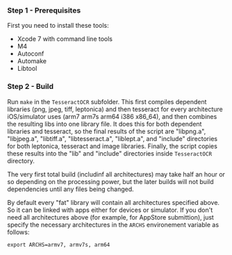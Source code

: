 
### Step 1 - Prerequisites
First you need to install these tools:

- Xcode 7 with command line tools
- M4
- Autoconf
- Automake
- Libtool

### Step 2 - Build
Run `make` in the `TesseractOCR` subfolder. This first compiles dependent libraries (png, jpeg, tiff, leptonica) and then tesseract for every architecture iOS/simulator uses (arm7 arm7s arm64 i386 x86_64), and then combines the resulting libs into one library file. It does this for both dependent libraries and tesseract, so the final results of the script are "libpng.a", "libjpeg.a", "libtiff.a", "libtesseract.a", "liblept.a", and "include" directories for both leptonica, tesseract and image libraries. Finally, the script copies these results into the "lib" and "include" directories inside `TesseractOCR` directory.

The very first total build (includinf all architectures) may take half an hour or so depending on the processing power, but the later builds will not build dependencies until any files being changed.

By default every "fat" library will contain all architectures specified above. So it can be linked with apps either for devices or simulator. If you don't need all architectures above (for example, for AppStore submittion), just specify the necessary architectures in the `ARCHS` environement variable as follows:

    export ARCHS=armv7, armv7s, arm64
